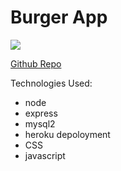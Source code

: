 # Burger App

![](https://user-images.githubusercontent.com/55564982/83287135-fd4b7000-a195-11ea-8c35-3a4066cd6a76.png)

[Github Repo](https://github.com/alanhlee/burger)

Technologies Used:
- node
- express
- mysql2
- heroku depoloyment
- CSS
- javascript